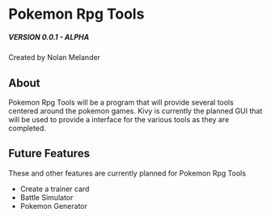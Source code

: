 # Pokemon Rpg Tools
##### VERSION 0.0.1 - ALPHA
Created by Nolan Melander

## About

Pokemon Rpg Tools will be a program that will provide several tools centered around the pokemon games. Kivy is
currently the planned GUI that will be used to provide a interface for the various tools as they are completed.

## Future Features

These and other features are currently planned for Pokemon Rpg Tools

* Create a trainer card
* Battle Simulator
* Pokemon Generator
